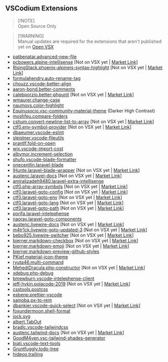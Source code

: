 ## VSCodium Extensions

> [!NOTE]<br>Open Source Only

> [!WARNING]<br>Manual updates are required for the extensions that aren't published yet on [Open VSX](https://open-vsx.org)

- [patbenatar.advanced-new-file](https://github.com/patbenatar/vscode-advanced-new-file)
- [pcbowers.alpine-intellisense](https://github.com/pcbowers/alpine-intellisense) [Not on VSX yet | [Market Link](https://marketplace.visualstudio.com/items?itemName=pcbowers.alpine-intellisense)]
- [RisingStack.phoenix-alpinejs-syntax-highlight](https://github.com/RisingStack/astro-alpinejs-syntax-highlight) [Not on VSX yet | [Market Link](https://marketplace.visualstudio.com/items?itemName=RisingStack.astro-alpinejs-syntax-highlight)]
- [formulahendry.auto-rename-tag](https://github.com/formulahendry/vscode-auto-rename-tag)
- [chouzz.vscode-better-align](https://github.com/chouzz/vscode-better-align)
- [aaron-bond.better-comments](https://github.com/aaron-bond/better-comments)
- [calebporzio.better-phpunit](https://github.com/calebporzio/better-phpunit) [Not on VSX yet | [Market Link](https://marketplace.visualstudio.com/items?itemName=calebporzio.better-phpunit)]
- [wmaurer.change-case](https://github.com/wmaurer/vscode-change-case)
- [naumovs.color-highlight](https://github.com/enyancc/vscode-ext-color-highlight)
- [Equinusocio.vsc-community-material-theme](https://github.com/material-theme/vsc-community-material-theme) (Darker High Contrast)
- [moshfeu.compare-folders](https://github.com/moshfeu/vscode-compare-folders)
- [cshum.convert-newline-list-to-array](https://github.com/colinshum/vsc-newline-to-array) [Not on VSX yet | [Market Link](https://marketplace.visualstudio.com/items?itemName=cshum.convert-newline-list-to-array)]
- [ctf0.env-symbol-provider](https://github.com/ctf0/env-symbol-provider.git) [Not on VSX yet | [Market Link](https://marketplace.visualstudio.com/items?itemName=ctf0.env-symbol-provider)]
- [dbaeumer.vscode-eslint](https://github.com/Microsoft/vscode-eslint)
- [sleistner.vscode-fileutils](https://github.com/sleistner/vscode-fileutils)
- [prantlf.fold-on-open](https://github.com/prantlf/vscode-fold-on-open)
- [wix.vscode-import-cost](https://github.com/wix/import-cost)
- [albymor.increment-selection](https://github.com/albymor/Increment-Selection)
- [shufo.vscode-blade-formatter](https://github.com/shufo/vscode-blade-formatter)
- [onecentlin.laravel-blade](https://github.com/onecentlin/laravel-blade-snippets-vscode)
- [IHunte.laravel-blade-wrapper](https://github.com/IHunte/Laravel-Blade-Wrapper) [Not on VSX yet | [Market Link](https://marketplace.visualstudio.com/items?itemName=IHunte.laravel-blade-wrapper)]
- [austenc.laravel-docs](https://github.com/austenc/vscode-laravel-docs) [Not on VSX yet | [Market Link](https://marketplace.visualstudio.com/items?itemName=austenc.laravel-docs)]
- [amiralizadeh9480.laravel-extra-intellisense](https://github.com/amir9480/vscode-laravel-extra-intellisense)
- [ctf0.php-array-symbols](https://github.com/ctf0/vscode-php-array-symbol-provider) [Not on VSX yet | [Market Link](https://marketplace.visualstudio.com/items?itemName=ctf0.php-array-symbols)]
- [ctf0.laravel-goto-config](https://github.com/ctf0/laravel-goto-config) [Not on VSX yet | [Market Link](https://marketplace.visualstudio.com/items?itemName=ctf0.laravel-goto-config)]
- [ctf0.laravel-goto-env](https://github.com/ctf0/laravel-goto-env) [Not on VSX yet | [Market Link](https://marketplace.visualstudio.com/items?itemName=ctf0.laravel-goto-env)]
- [ctf0.laravel-goto-lang](https://github.com/ctf0/laravel-goto-lang) [Not on VSX yet | [Market Link](https://marketplace.visualstudio.com/items?itemName=ctf0.laravel-goto-lang)]
- [ctf0.laravel-goto-path](https://github.com/ctf0/laravel-goto-path) [Not on VSX yet | [Market Link](https://marketplace.visualstudio.com/items?itemName=ctf0.laravel-goto-path)]
- [porifa.laravel-intelephense](https://github.com/porifa/vscode-laraphense)
- [naoray.laravel-goto-components](https://github.com/Naoray/laravel-goto-components)
- [austenc.livewire-docs](https://github.com/austenc/vscode-livewire-docs) [Not on VSX yet | [Market Link](https://marketplace.visualstudio.com/items?itemName=austenc.livewire-docs)]
- [m4tr1ck.livewire-goto-updated-3](https://github.com/m4tr1ck/vscode-livewire-goto) [Not on VSX yet | [Market Link](https://marketplace.visualstudio.com/items?itemName=M4tr1ck.livewire-goto-updated-3)]
- [bebo925.livewire-switcher](https://github.com/bebo925/livewire-switcher) [Not on VSX yet | [Market Link](https://marketplace.visualstudio.com/items?itemName=bebo925.livewire-switcher)]
- [bierner.markdown-checkbox](https://github.com/mjbvz/vscode-markdown-checkboxes) [Not on VSX yet | [Market Link](https://marketplace.visualstudio.com/items?itemName=bierner.markdown-checkbox)]
- [bierner.markdown-emoji](https://github.com/mjbvz/vscode-markdown-emoji) [Not on VSX yet | [Market Link](https://marketplace.visualstudio.com/items?itemName=bierner.markdown-emoji)]
- [bierner.markdown-preview-github-styles](https://github.com/mjbvz/vscode-github-markdown-preview-style)
- [PKief.material-icon-theme](https://github.com/PKief/vscode-material-icon-theme)
- [ryuta46.multi-command](https://github.com/ryuta46/vscode-multi-command)
- [MehediDracula.php-constructor](https://github.com/MehediDracula/PHP-Constructor) [Not on VSX yet | [Market Link](https://marketplace.visualstudio.com/items?itemName=MehediDracula.php-constructor)]
- [xdebug.php-debug](https://github.com/xdebug/vscode-php-debug)
- [bmewburn.vscode-intelephense-client](https://github.com/bmewburn/vscode-intelephense)
- [jeff-hykin.polacode-2019](https://github.com/jeff-hykin/polacode) [Not on VSX yet | [Market Link](https://marketplace.visualstudio.com/items?itemName=jeff-hykin.polacode-2019)]
- [csstools.postcss](https://github.com/csstools/postcss-language)
- [esbenp.prettier-vscode](https://github.com/prettier/prettier-vscode)
- [sainoba.px-to-rem](https://github.com/sainoba/vscode-px-to-rem)
- [dbankier.vscode-quick-select](https://github.com/dbankier/vscode-quick-select) [Not on VSX yet | [Market Link](https://marketplace.visualstudio.com/items?itemName=dbankier.vscode-quick-select)]
- [foxundermoon.shell-format](https://github.com/foxundermoon/vs-shell-format)
- [jock.svg](https://github.com/lishu/vscode-svg2)
- [albert.TabOut](https://github.com/albertromkes/tabout)
- [bradlc.vscode-tailwindcss](https://github.com/tailwindlabs/tailwindcss-intellisense)
- [austenc.tailwind-docs](https://github.com/austenc/vscode-tailwind-docs) [Not on VSX yet | [Market Link](https://marketplace.visualstudio.com/items?itemName=austenc.tailwind-docs)]
- [GoodM4ven.vsc-tailwind-shades-generator](https://github.com/GoodM4ven/vsc-tailwind-shades-generator)
- [biati.vscode-text-tools](https://github.com/biati-digital/vscode-text-tools)
- [Gruntfuggly.todo-tree](https://github.com/Gruntfuggly/todo-tree)
- [hideoo.trailing](https://github.com/HiDeoo/trailing)
